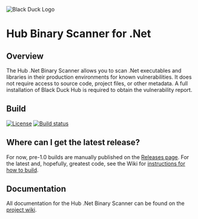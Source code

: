 ![Black Duck Logo](https://cloud.githubusercontent.com/assets/7320197/24118398/06a04b52-0d84-11e7-81ce-9e79adb2532f.png)
# Hub Binary Scanner for .Net

## Overview ##
The Hub .Net Binary Scanner allows you to scan .Net executables and libraries in their production environments for known vulnerabilities. It does not require access to source code, project files, or other metadata. A full installation of Black Duck Hub is required to obtain the vulnerability report.

## Build ##
[![License](https://img.shields.io/badge/License-Apache%202.0-blue.svg)](https://opensource.org/licenses/Apache-2.0) [![Build status](https://ci.appveyor.com/api/projects/status/fhinl2akrxbchsqw?svg=true)](https://ci.appveyor.com/project/yevster/hub-dotnet-binary-scan)

## Where can I get the latest release? ##
For now, pre-1.0 builds are manually published on the [Releases page](https://github.com/blackducksoftware/hub-dotnet-binary-scan/releases). For the latest and, hopefully, greatest code, see the Wiki for [instructions for how to build](https://github.com/blackducksoftware/hub-dotnet-binary-scan/wiki/Home#building).

## Documentation ##
All documentation for the Hub .Net Binary Scanner can be found on the [project wiki](https://github.com/blackducksoftware/hub-dotnet-binary-scan/wiki/).
